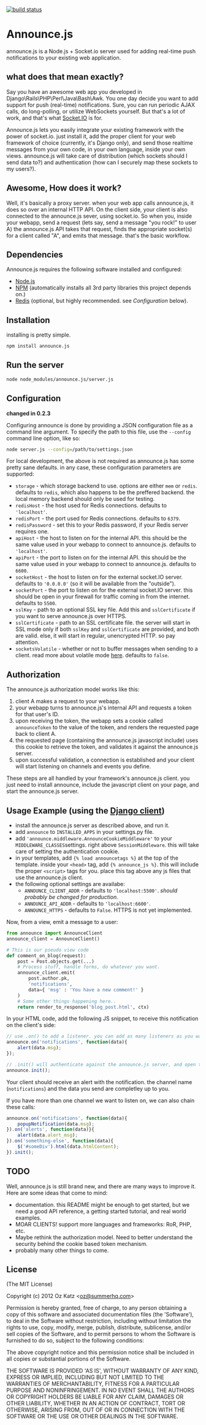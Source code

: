 [![build status](https://secure.travis-ci.org/ozkatz/announce.js.png)](http://travis-ci.org/ozkatz/announce.js)
# Announce.js

announce.js is a Node.js + Socket.io server used for adding real-time push notifications to your existing web application.

## what does that mean exactly? 

Say you have an awesome web app you developed in Django\Rails\PHP\Perl\Java\Bash\Awk.
You one day decide you want to add support for push (real-time) notifications.
Sure, you can run periodic AJAX calls, do long-polling, or utilize WebSockets yourself.
But that's a lot of work, and that's what [Socket.IO](http://socket.io/ "Socket.IO") is for.

Announce.js lets you easily integrate your existing framework with the power of socket.io.
just install it, add the proper client for your web framework of choice (currently, it's Django only),
and send those realtime messages from your own code, in your own language, inside your own views.
announce.js will take care of distribution (which sockets should I send data to?) and authentication
(how can I securely map these sockets to my users?).

## Awesome, How does it work?

Well, it's basically a proxy server. when your web app calls announce.js, it does so over an internal HTTP API.
On the client side, your client is also connected to the announce.js sever, using socket.io.
So when you, inside your webapp, send a request (lets say, send a message "you rock!" to user A)
the announce.js API takes that request, finds the appropriate socket(s) for a client called "A", and emits
that message. that's the basic workflow.

## Dependencies

Announce.js requires the following software installed and configured:

* [Node.js](http://nodejs.org/ "Node.js")
* [NPM](http://npmjs.org/ "NPM") (automatically installs all 3rd party libraries this project depends on.)
* [Redis](http://redis.io/ "Redis") (optional, but highly recommended. see *Configuration* below).


## Installation

installing is pretty simple.

```bash
npm install announce.js
```


## Run the server

```bash
node node_modules/announce.js/server.js
```


## Configuration
**changed in 0.2.3** 

Configuring announce is done by providing a JSON configuration file as a command line argument.
To specify the path to this file, use the `--config` command line option, like so:

```bash
node server.js --config=/path/to/settings.json
```

For local development, the above is not required as announce.js has some pretty sane defaults.
in any case, these configuration parameters are supported:

* `storage` - which storage backend to use. options are either `mem` or `redis`. defaults to `redis`, which also happens to be the preffered backend. the local memory backend should only be used for testing.
* `redisHost` - the host used for Redis connections. defaults to `'localhost'`.
* `redisPort` - the port used for Redis connections. defaults to `6379`.
* `redisPassword` - set this to your Redis password, if your Redis server requires one.
* `apiHost` - the host to listen on for the internal API. this should be the same value used in your webapp to connect to announce.js. defaults to `'localhost'`.
* `apiPort` - the port to listen on for the internal API. this should be the same value used in your webapp to connect to announce.js. defaults to `6600`.
* `socketHost` - the host to listen on for the external socket.IO server. defaults to `'0.0.0.0'` (so it will be available from the "outside").
* `socketPort` - the port to listen on for the external socket.IO server. this should be open in your firewall for traffic coming in from the internet. defaults to `5500`.
* `sslKey` - path to an optional SSL key file. Add this and `sslCertificate` if you want to serve announce.js over HTTPS.
* `sslCertificate` - path to an SSL certificate file. the server will start in SSL mode only if both `sslKey` and `sslCertificate` are provided, and both are valid. else, it will start in regular, unencrypted HTTP. so pay attention.
* `socketsVolatile` - whether or not to buffer messages when sending to a client. read more about volatile mode [here](https://github.com/LearnBoost/socket.io/wiki/Messaging "Socket.IO wiki"). defaults to `false`.



## Authorization

The announce.js authorization model works like this:

1. client A makes a request to your webapp.
2. your webapp turns to announce.js's internal API and requests a token for that user's ID.
3. upon receiving the token, the webapp sets a cookie called `announceToken` to the value of the token, and renders the requested page back to client A.
4. the requested page (containing the announce.js javascript include) uses this cookie to retrieve the token, and validates it against the announce.js server.
5. upon successful validation, a connection is established and your client will start listening on channels and events you define.

These steps are all handled by your framework's announce.js client. you just need to install announce,
include the javascript client on your page, and start the announce.js server.


## Usage Example (using the [Django client](https://github.com/ozkatz/django-announce/ "Announce.js Django client"))

* install the announce.js server as described above, and run it.
* add `announce` to `INSTALLED_APPS` in your settings.py file.
* add `'announce.middleware.AnnounceCookieMiddleware'` to your `MIDDLEWARE_CLASSES`settings. right above `SessionMiddleware`. this will take care of setting the authentication cookie.
* in your templates, add `{% load announcetags %}` at the top of the template. inside your `<head>` tag, add `{% announce_js %}`. this will include the proper `<script>` tags for you. place this tag above any js files that use the announce.js client.
* the following optional settings are availabe:
    * `ANNOUNCE_CLIENT_ADDR` - defaults to `'localhost:5500'`. *should probably be changed for production.*
    * `ANNOUNCE_API_ADDR` - defaults to `'localhost:6600'`.
    * `ANNOUNCE_HTTPS` - defaults to `False`. HTTPS is not yet implemented.

Now, from a view, emit a message to a user:

```python
from announce import AnnounceClient
announce_client = AnnounceClient()

# This is our pseudo view code
def comment_on_blog(request):
    post = Post.objects.get(...)
    # Process stuff, handle forms, do whatever you want.
    announce_client.emit(
        post.author.pk,
        'notifications',
        data={ 'msg' : 'You have a new comment!' }
    )
    # Some other things happening here..
    return render_to_response('blog_post.html', ctx)
```

In your HTML code, add the following JS snippet, to receive this notification on the client's side:

```js
// use .on() to add a listener. you can add as many listeners as you want.
announce.on('notifications', function(data){
    alert(data.msg);
});

// .init() will authenticate against the announce.js server, and open the WebSocket connection.
announce.init();
```

Your client should receive an alert with the notification. the channel name (`notifications`) and the data you send
are completley up to you.

If you have more than one channel we want to listen on, we can also chain these calls:

```js
announce.on('notifications', function(data){
    popupNotification(data.msg);
}).on('alerts', function(data)}{
    alert(data.alert_msg);
}).on('something-else', function(data){
    $('#someDiv').html(data.htmlContent);
}).init();
```

## TODO

Well, announce.js is still brand new, and there are many ways to improve it.
Here are some ideas that come to mind:

* documentation. this README might be enough to get started, but we need a good API reference, a getting started tutorial,
 and real world examples.
* MOAR CLIENTS! support more languages and frameworks: RoR, PHP, etc.
* Maybe rethink the authorization model. Need to better understand the security behind the cookie based token mechanism.
* probably many other things to come.


## License 

(The MIT License)

Copyright (c) 2012 Oz Katz &lt;oz@summerhq.com&gt;

Permission is hereby granted, free of charge, to any person obtaining
a copy of this software and associated documentation files (the
'Software'), to deal in the Software without restriction, including
without limitation the rights to use, copy, modify, merge, publish,
distribute, sublicense, and/or sell copies of the Software, and to
permit persons to whom the Software is furnished to do so, subject to
the following conditions:

The above copyright notice and this permission notice shall be
included in all copies or substantial portions of the Software.

THE SOFTWARE IS PROVIDED 'AS IS', WITHOUT WARRANTY OF ANY KIND,
EXPRESS OR IMPLIED, INCLUDING BUT NOT LIMITED TO THE WARRANTIES OF
MERCHANTABILITY, FITNESS FOR A PARTICULAR PURPOSE AND NONINFRINGEMENT.
IN NO EVENT SHALL THE AUTHORS OR COPYRIGHT HOLDERS BE LIABLE FOR ANY
CLAIM, DAMAGES OR OTHER LIABILITY, WHETHER IN AN ACTION OF CONTRACT,
TORT OR OTHERWISE, ARISING FROM, OUT OF OR IN CONNECTION WITH THE
SOFTWARE OR THE USE OR OTHER DEALINGS IN THE SOFTWARE.
